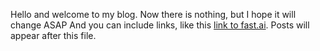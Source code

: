 Hello and welcome to my blog. Now there is nothing, but I hope it will change ASAP
And you can include links, like this [link to fast.ai](https://www.fast.ai). Posts will appear after this file. 
